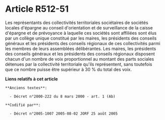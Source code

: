 # Article R512-51

Les représentants des collectivités territoriales sociétaires de sociétés locales d'épargne au conseil d'orientation et de
surveillance de la caisse d'épargne et de prévoyance à laquelle ces sociétés sont affiliées sont élus par un collège unique
constitué par les maires, les présidents des conseils généraux et les présidents des conseils régionaux de ces collectivités
parmi les membres de leurs assemblées délibérantes. Les maires, les présidents des conseils généraux et les présidents des
conseils régionaux disposent chacun d'un nombre de voix proportionnel au montant des parts sociales détenues par la
collectivité territoriale qu'ils représentent, sans toutefois que ce nombre puisse être supérieur à 30 % du total des voix.

**Liens relatifs à cet article**

	**Anciens textes**:

	  - Décret n°2000-222 du 8 mars 2000 - art. 1 (Ab)

	**Codifié par**:

	  - Décret n°2005-1007 2005-08-02 JORF 25 août 2005
